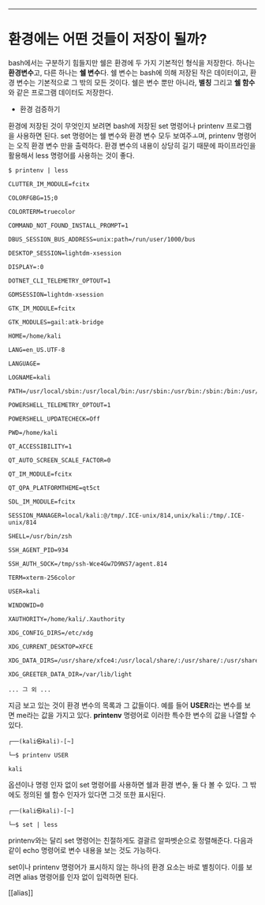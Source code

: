 

---
# 환경에는 어떤 것들이 저장이 될까?

bash에서는 구분하기 힘들지만 쉘은 환경에 두 가지 기본적인 형식을 저장한다. 하나는 **환경변수**고, 다른 하나는 **쉘 변수**다. 쉘 변수는 bash에 의해 저장된 작은 데이터이고, 환경 변수는 기본적으로 그 밖의 모든 것이다. 쉘은 변수 뿐만 아니라, **별칭** 그리고 **쉘 함수**와 같은 프로그램 데이터도 저장한다.


- 환경 검증하기

환경에 저장된 것이 무엇인지 보려면 bash에 저장된 set 명령어나 printenv 프로그램을 사용하면 된다. set 명령어는 쉘 변수와 환경 변수 모두 보여주ㅗ며, printenv 명령어는 오직 환경 변수 만을 출력하다. 환경 변수의 내용이 상당히 길기 때문에 파이프라인을 활용해서 less 명령어를 사용하는 것이 좋다.

```
$ printenv | less

CLUTTER_IM_MODULE=fcitx

COLORFGBG=15;0

COLORTERM=truecolor

COMMAND_NOT_FOUND_INSTALL_PROMPT=1

DBUS_SESSION_BUS_ADDRESS=unix:path=/run/user/1000/bus

DESKTOP_SESSION=lightdm-xsession

DISPLAY=:0

DOTNET_CLI_TELEMETRY_OPTOUT=1

GDMSESSION=lightdm-xsession

GTK_IM_MODULE=fcitx

GTK_MODULES=gail:atk-bridge

HOME=/home/kali

LANG=en_US.UTF-8

LANGUAGE=

LOGNAME=kali

PATH=/usr/local/sbin:/usr/local/bin:/usr/sbin:/usr/bin:/sbin:/bin:/usr/local/games:/usr/games

POWERSHELL_TELEMETRY_OPTOUT=1

POWERSHELL_UPDATECHECK=Off

PWD=/home/kali

QT_ACCESSIBILITY=1

QT_AUTO_SCREEN_SCALE_FACTOR=0

QT_IM_MODULE=fcitx

QT_QPA_PLATFORMTHEME=qt5ct

SDL_IM_MODULE=fcitx

SESSION_MANAGER=local/kali:@/tmp/.ICE-unix/814,unix/kali:/tmp/.ICE-unix/814

SHELL=/usr/bin/zsh

SSH_AGENT_PID=934

SSH_AUTH_SOCK=/tmp/ssh-Wce4Gw7D9NS7/agent.814

TERM=xterm-256color

USER=kali

WINDOWID=0

XAUTHORITY=/home/kali/.Xauthority

XDG_CONFIG_DIRS=/etc/xdg

XDG_CURRENT_DESKTOP=XFCE

XDG_DATA_DIRS=/usr/share/xfce4:/usr/local/share/:/usr/share/:/usr/share

XDG_GREETER_DATA_DIR=/var/lib/light

... 그 외 ...
```

지금 보고 있는 것이 환경 변수의 목록과 그 값들이다. 예를 들어 **USER**라는 변수를 보면 me라는 값을 가지고 있다. **printenv** 명령어로 이러한 특수한 변수의 값을 나열할 수 있다.


``` shell
┌──(kali㉿kali)-[~]

└─$ printenv USER

kali
```


옵션이나 명령 인자 없이 set 명령어를 사용하면 쉘과 환경 변수, 둘 다 볼 수 있다. 그 밖에도 정의된 쉘 함수 인자가 있다면 그것 또한 표시된다.


``` shell
┌──(kali㉿kali)-[~]

└─$ set | less
```


printenv와는 달리 set 명령어는 친절하게도 결괄르 알파벳순으로 정렬해준다. 다음과 같이 echo 명령어로 변수 내용을 보는 것도 가능하다.

set이나 printenv 명령어가 표시하지 않는 하나의 환경 요소는 바로 별칭이다. 이를 보려면 alias 명령어를 인자 없이 입력하면 된다.


[[alias]]